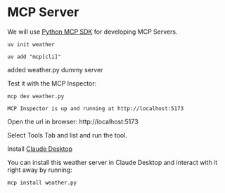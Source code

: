# MCP Server

We will use [Python MCP SDK](https://github.com/modelcontextprotocol/python-sdk) for developing MCP Servers.

    uv init weather

    uv add "mcp[cli]"

added weather.py dummy server

Test it with the MCP Inspector:

    mcp dev weather.py

    MCP Inspector is up and running at http://localhost:5173 

Open the url in browser: http://localhost:5173

Select Tools Tab and list and run the tool.

Install [Claude Desktop](https://claude.ai/download)

You can install this weather server in Claude Desktop and interact with it right away by running: 

    mcp install weather.py





